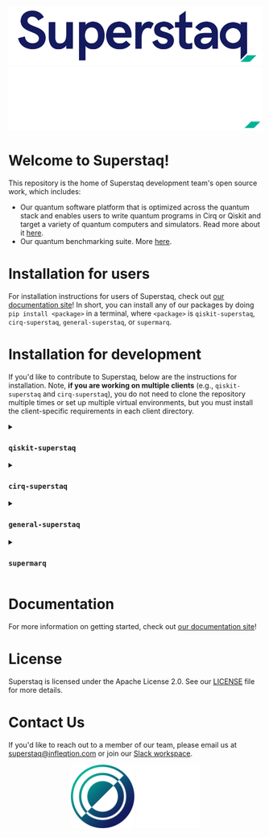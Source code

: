 <p align="center">
  <img src="./docs/source/_static/logos/Superstaq_color.png#gh-light-mode-only">
  <img src="./docs/source/_static/logos/Superstaq_white.png#gh-dark-mode-only">
</p>

# Welcome to Superstaq!
This repository is the home of Superstaq development team's open source work, which includes:
* Our quantum software platform that is optimized across the quantum stack and enables users to write quantum programs in Cirq or Qiskit and target a variety of quantum computers and simulators. Read more about it [here](https://www.infleqtion.com/superstaq).
* Our quantum benchmarking suite. More [here](https://github.com/Infleqtion/client-superstaq/tree/main/supermarq-benchmarks).

# Installation for users
For installation instructions for users of Superstaq, check out [our documentation site](https://superstaq.readthedocs.io/)! In short, you can install any of our packages by doing `pip install <package>` in a terminal, where `<package>` is `qiskit-superstaq`, `cirq-superstaq`, `general-superstaq`, or `supermarq`.

# Installation for development
If you'd like to contribute to Superstaq, below are the instructions for installation. Note, **if you are working on multiple clients** (e.g., `qiskit-superstaq` and `cirq-superstaq`), you do not need to clone the repository multiple times or set up multiple virtual environments, but you must install the client-specific requirements in each client directory.

<details>
<summary> <h3> <code>qiskit-superstaq</code> </h3> </summary>
  
  ```console
  git clone git@github.com:Infleqtion/client-superstaq.git
  python3 -m venv venv_superstaq
  source venv_superstaq/bin/activate
  cd superstaq-client/qiskit-superstaq
  pip install -e ."[dev]"
  ```
</details>

<details>
<summary> <h3> <code>cirq-superstaq</code> </h3> </summary>
  
  ```console
  git clone git@github.com:Infleqtion/client-superstaq.git
  python3 -m venv venv_superstaq
  source venv_superstaq/bin/activate
  cd superstaq-client/cirq-superstaq
  pip install -e ."[dev]"
  ```
</details>

<details>
<summary> <h3> <code>general-superstaq</code> </h3> </summary>
  
  ```console
  git clone git@github.com:Infleqtion/client-superstaq.git
  python3 -m venv venv_superstaq
  source venv_superstaq/bin/activate
  cd superstaq-client/general-superstaq
  pip install -e ."[dev]"
  ```
</details>

<details>
<summary> <h3> <code>supermarq</code> </h3> </summary>
  
  ```console
  git clone git@github.com:Infleqtion/client-superstaq.git
  python3 -m venv venv_superstaq
  source venv_superstaq/bin/activate
  cd superstaq-client/supermarq-benchmarks
  pip install -e ."[dev]"
  ```
</details>

# Documentation 
For more information on getting started, check out [our documentation site](https://superstaq.readthedocs.io/)!

# License
Superstaq is licensed under the Apache License 2.0. See our [LICENSE](https://github.com/Infleqtion/client-superstaq/blob/main/LICENSE) file for more details.

# Contact Us
If you'd like to reach out to a member of our team, please email us at superstaq@infleqtion.com or join our [Slack workspace](https://join.slack.com/t/superstaq/shared_invite/zt-1wr6eok5j-fMwB7dPEWGG~5S474xGhxw).

<p align="center">
  <img src="./docs/source/_static/logos/Infleqtion_logo.png#gh-light-mode-only" style="width: 25%">
  <img src="./docs/source/_static/logos/Infleqtion_logo_white.png#gh-dark-mode-only" style="width: 25%">
</p>
